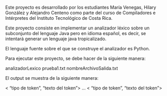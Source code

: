 Este proyecto es desarrollado por los estudiantes María Venegas, Hilary González y Alejandro Centeno como parte del curso de Compiladores e Intérpretes del Instituto Tecnológico de Costa Rica.

Este proyecto consiste en implementar un analizador léxico sobre un subconjunto del lenguaje Java pero en idioma español, es decir, se intentará generar un lenguaje java tropicalizado.

El lenguaje fuente sobre el que se construye el analizador es Python.

Para ejecutar este proyecto, se debe hacer de la siguiente manera: 

analizadorLexico prueba1.txt nombreArchivoSalida.txt


El output se muestra de la siguiente manera: 

< “tipo de token”, “texto del token”> … < “tipo de token”, “texto del token”>
